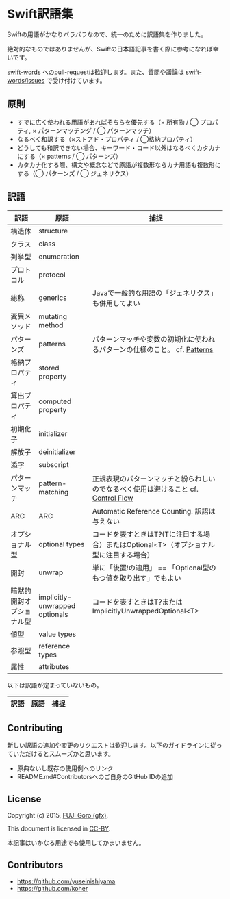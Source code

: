 # Swift訳語集

Swiftの用語がかなりバラバラなので、統一のために訳語集を作りました。

絶対的なものではありませんが、Swiftの日本語記事を書く際に参考になれば幸いです。

[swift-words](https://github.com/gfx/swift-words) へのpull-requestは歓迎します。また、質問や議論は [swift-words/issues](https://github.com/gfx/swift-words/issues) で受け付けています。

## 原則

* すでに広く使われる用語があればそちらを優先する（× 所有物 / ◯ プロパティ, × パターンマッチング / ◯ パターンマッチ）
* なるべく和訳する（×ストアド・プロパティ / ◯格納プロパティ）
* どうしても和訳できない場合、キーワード・コード以外はなるべくカタカナにする（× patterns / ◯ パターンズ）
* カタカナ化する際、構文や概念などで原語が複数形ならカナ用語も複数形にする（◯ パターンズ / ◯ ジェネリクス）

## 訳語

訳語 | 原語 | 捕捉
----|------|------------
構造体 | structure |
クラス | class |
列挙型 | enumeration |
プロトコル | protocol |
総称 | generics | Javaで一般的な用語の「ジェネリクス」も併用してよい
変異メソッド | mutating method |
パターンズ | patterns | パターンマッチや変数の初期化に使われるパターンの仕様のこと。 cf. [Patterns](https://developer.apple.com/library/ios/documentation/Swift/Conceptual/Swift_Programming_Language/Patterns.html)
格納プロパティ | stored property |
算出プロパティ | computed property |
初期化子 | initializer |
解放子 | deinitializer |
添字 | subscript |
パターンマッチ | pattern-matching | 正規表現のパターンマッチと紛らわしいのでなるべく使用は避けること cf. [Control Flow](https://developer.apple.com/library/ios/documentation/Swift/Conceptual/Swift_Programming_Language/ControlFlow.html#//apple_ref/doc/uid/TP40014097-CH9-XID_1900)
ARC | ARC | Automatic Reference Counting. 訳語は与えない
オプショナル型 | optional types | コードを表すときはT?(Tに注目する場合）またはOptional&lt;T&gt;（オプショナル型に注目する場合）
開封 | unwrap | 単に「後置!の適用」 == 「Optional型のもつ値を取り出す」でもよい
暗黙的開封オプショナル型 | implicitly-unwrapped optionals | コードを表すときはT?またはImplicitlyUnwrappedOptional&lt;T&gt;
値型 | value types |
参照型 | reference types |
属性 | attributes |

以下は訳語が定まっていないもの。

訳語 | 原語 | 捕捉
----|------|------------

## Contributing

新しい訳語の追加や変更のリクエストは歓迎します。以下のガイドラインに従っていただけるとスムーズかと思います。

* 原典ないし既存の使用例へのリンク
* README.md#Contributorsへのご自身のGitHub IDの追加

## License

Copyright (c) 2015, [FUJI Goro (gfx)](https://github.com/gfx).

This document is licensed in [CC-BY](https://creativecommons.org/licenses/by/3.0/).

本記事はいかなる用途でも使用してかまいません。

## Contributors

* https://github.com/yuseinishiyama
* https://github.com/koher
